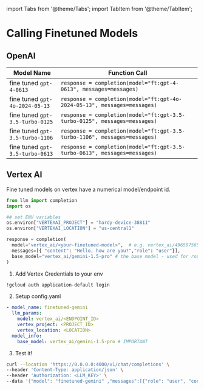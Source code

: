 import Tabs from '@theme/Tabs';
import TabItem from '@theme/TabItem';


# Calling Finetuned Models

## OpenAI


| Model Name                | Function Call                                                          |
|---------------------------|-----------------------------------------------------------------|
| fine tuned `gpt-4-0613`    | `response = completion(model="ft:gpt-4-0613", messages=messages)`     |
| fine tuned `gpt-4o-2024-05-13` | `response = completion(model="ft:gpt-4o-2024-05-13", messages=messages)` |
| fine tuned `gpt-3.5-turbo-0125` | `response = completion(model="ft:gpt-3.5-turbo-0125", messages=messages)` |
| fine tuned `gpt-3.5-turbo-1106` | `response = completion(model="ft:gpt-3.5-turbo-1106", messages=messages)` |
| fine tuned `gpt-3.5-turbo-0613` | `response = completion(model="ft:gpt-3.5-turbo-0613", messages=messages)` |


## Vertex AI

Fine tuned models on vertex have a numerical model/endpoint id. 

<Tabs>
<TabItem value="sdk" label="SDK">

```python
from llm import completion
import os

## set ENV variables
os.environ["VERTEXAI_PROJECT"] = "hardy-device-38811"
os.environ["VERTEXAI_LOCATION"] = "us-central1"

response = completion(
  model="vertex_ai/<your-finetuned-model>",  # e.g. vertex_ai/4965075652664360960
  messages=[{ "content": "Hello, how are you?","role": "user"}],
  base_model="vertex_ai/gemini-1.5-pro" # the base model - used for routing
)
```

</TabItem>
<TabItem value="proxy" label="PROXY">

1. Add Vertex Credentials to your env 

```bash
!gcloud auth application-default login
```

2. Setup config.yaml 

```yaml
- model_name: finetuned-gemini
  llm_params:
    model: vertex_ai/<ENDPOINT_ID>
    vertex_project: <PROJECT_ID>
    vertex_location: <LOCATION>
  model_info:
    base_model: vertex_ai/gemini-1.5-pro # IMPORTANT
```

3. Test it! 

```bash
curl --location 'https://0.0.0.0:4000/v1/chat/completions' \
--header 'Content-Type: application/json' \
--header 'Authorization: <LLM_KEY>' \
--data '{"model": "finetuned-gemini" ,"messages":[{"role": "user", "content":[{"type": "text", "text": "hi"}]}]}'
```

</TabItem>
</Tabs>


